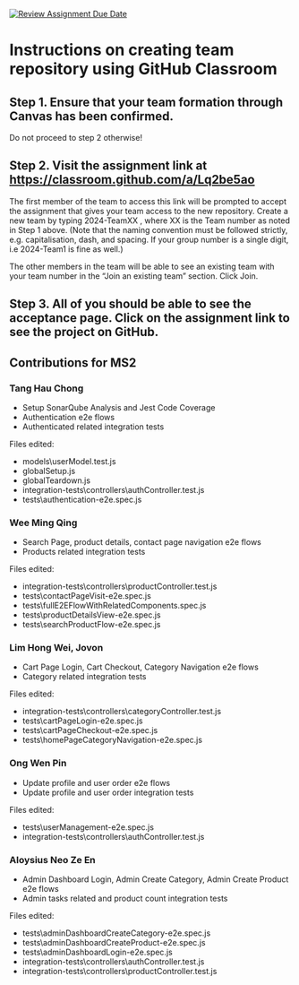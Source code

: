 [![Review Assignment Due Date](https://classroom.github.com/assets/deadline-readme-button-22041afd0340ce965d47ae6ef1cefeee28c7c493a6346c4f15d667ab976d596c.svg)](https://classroom.github.com/a/Lq2be5ao)
# Instructions on creating team repository using GitHub Classroom
## Step 1. Ensure that your team formation through Canvas has been confirmed.
Do not proceed to step 2 otherwise!

## Step 2. Visit the assignment link at https://classroom.github.com/a/Lq2be5ao
The first member of the team to access this link will be prompted to accept the assignment that gives your team access to the new repository.
Create a new team by typing 2024-TeamXX , where XX is the Team number as noted in Step 1 above. 
(Note that the naming convention must be followed strictly, e.g. capitalisation, dash, and spacing. 
If your group number is a single digit, i.e 2024-Team1 is fine as well.)

The other members in the team will be able to see an existing team with your team number in the “Join an existing team” section. Click Join.

## Step 3. All of you should be able to see the acceptance page. Click on the assignment link to see the project on GitHub.

## Contributions for MS2 
### Tang Hau Chong 
- Setup SonarQube Analysis and Jest Code Coverage 
- Authentication e2e flows
- Authenticated related integration tests 
 
Files edited: 
- models\userModel.test.js
- globalSetup.js
- globalTeardown.js
- integration-tests\controllers\authController.test.js 
- tests\authentication-e2e.spec.js 
 
### Wee Ming Qing 
- Search Page, product details, contact page navigation e2e flows 
- Products related integration tests

Files edited:
- integration-tests\controllers\productController.test.js
- tests\contactPageVisit-e2e.spec.js
- tests\fullE2EFlowWithRelatedComponents.spec.js
- tests\productDetailsView-e2e.spec.js
- tests\searchProductFlow-e2e.spec.js
 
### Lim Hong Wei, Jovon 
- Cart Page Login, Cart Checkout, Category Navigation e2e flows 
- Category related integration tests 
 
Files edited: 
- integration-tests\controllers\categoryController.test.js 
- tests\cartPageLogin-e2e.spec.js 
- tests\cartPageCheckout-e2e.spec.js 
- tests\homePageCategoryNavigation-e2e.spec.js 
 
### Ong Wen Pin 
- Update profile and user order e2e flows 
- Update profile and user order integration tests 
 
Files edited: 
- tests\userManagement-e2e.spec.js 
- integration-tests\controllers\authController.test.js

### Aloysius Neo Ze En
- Admin Dashboard Login, Admin Create Category, Admin Create Product e2e flows
-  Admin tasks related and product count integration tests
 
Files edited: 
- tests\adminDashboardCreateCategory-e2e.spec.js
- tests\adminDashboardCreateProduct-e2e.spec.js
- tests\adminDashboardLogin-e2e.spec.js
- integration-tests\controllers\authController.test.js
- integration-tests\controllers\productController.test.js